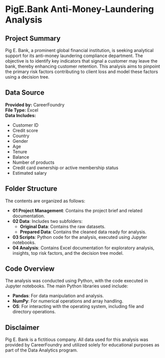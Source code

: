 # PigE.Bank Anti-Money-Laundering Analysis

## Project Summary
Pig E. Bank, a prominent global financial institution, is seeking analytical support for its anti-money laundering compliance department. The objective is to identify key indicators that signal a customer may leave the bank, thereby enhancing customer retention. This analysis aims to pinpoint the primary risk factors contributing to client loss and model these factors using a decision tree.

## Data Source
**Provided by:** CareerFoundry  
**File Type:** Excel  
**Data Includes:**
- Customer ID
- Credit score
- Country
- Gender
- Age
- Tenure
- Balance
- Number of products
- Credit card ownership or active membership status
- Estimated salary

## Folder Structure
The contents are organized as follows:

- **01 Project Management**: Contains the project brief and related documentation.
- **02 Data**: Includes two subfolders:
  - **Original Data**: Contains the raw datasets.
  - **Prepared Data**: Contains the cleaned data ready for analysis.
- **03 Scripts**: Python code for the analysis, executed using Jupyter notebooks.
- **04 Analysis**: Contains Excel documentation for exploratory analysis, insights, top risk factors, and the decision tree model.

## Code Overview
The analysis was conducted using Python, with the code executed in Jupyter notebooks. The main Python libraries used include:
- **Pandas**: For data manipulation and analysis.
- **NumPy**: For numerical operations and array handling.
- **OS**: For interacting with the operating system, including file and directory operations.


## Disclaimer
Pig E. Bank is a fictitious company. All data used for this analysis was provided by CareerFoundry and utilized solely for educational purposes as part of the Data Analytics program.
